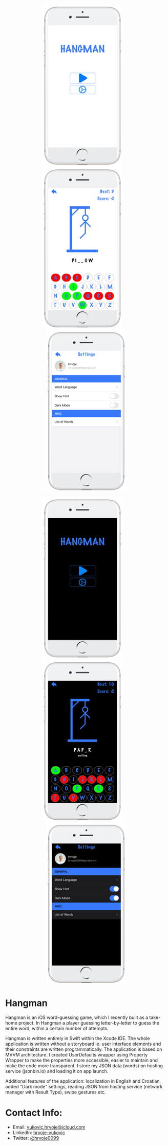 <p align="center">
<img src="screenshots/screen01.png" width="250"  title="Hangman">&nbsp;&nbsp;&nbsp;&nbsp;&nbsp;&nbsp;<img src="screenshots/screen02.png" width="250" title="Hangman">&nbsp;&nbsp;&nbsp;&nbsp;&nbsp;&nbsp;<img src="screenshots/screen03.png" width="250" title="Hangman">
</p>
<p align="center">
<img src="screenshots/screen04.png" width="250" title="Hangman">&nbsp;&nbsp;&nbsp;&nbsp;&nbsp;&nbsp;<img src="screenshots/screen05.png" width="250" title="Hangman">&nbsp;&nbsp;&nbsp;&nbsp;&nbsp;&nbsp;<img src="screenshots/screen06.png" width="250" title="Hangman">
</p>

# Hangman
Hangman is an iOS word-guessing game, which I recently built as a take-home project. In Hangman a player guessing letter-by-letter to guess the entire word, within a certain number of attempts.

Hangman is written entirely in Swift within the Xcode IDE. The whole application is written without a storyboard ie. user interface elements and their constraints are written programmatically. The application is based on MVVM architecture. I created UserDefaults wrapper using Property Wrapper to make the properties more accessible, easier to maintain and make the code more transparent. I store my JSON data (words) on hosting service (jsonbin.io) and loading it on app launch.

Additional features of the application: localization in English and Croatian, added "Dark mode" settings, reading JSON from hosting service (network manager with Result Type), swipe gestures etc.

# Contact Info:

- Email: vukovic.hrvoje@icloud.com
- LinkedIn: [hrvoje-vukovic](https://www.linkedin.com/in/hrvoje-vuković-08117b74)
- Twitter: [@hrvoje0099](https://twitter.com/hrvoje0099)
